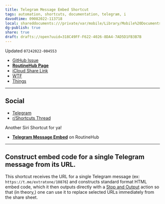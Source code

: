 ```yaml
---
title: Telegram Message Embed Shortcut
tags: automation, shortcuts, documentation, telegram, i
davodtime: 09082022-113718
local: shareddocuments:///private/var/mobile/Library/Mobile%20Documents/iCloud~md~obsidian/Documents/OBSHIDDIAN/drafts/318C49FF-F622-4026-8DA4-7AD5D1FB3B7B.md
dg-publish: true
share: true
draft: drafts://open?uuid=318C49FF-F622-4026-8DA4-7AD5D1FB3B7B
---
```

Updated `07242022-004553`

- [GitHub Issue](https://github.com/extratone/i/issues/230)
- [**RoutineHub Page**](https://routinehub.co/shortcut/12622/)
- [iCloud Share Link](https://www.icloud.com/shortcuts/fe2d84f61ffe4cea8599f25650b75cf7)
- [WTF](https://davidblue.wtf/drafts/318C49FF-F622-4026-8DA4-7AD5D1FB3B7B.html)
- [Things](things:///show?id=KeQnZxN213HpN3RFA14PHe)

---

## Social

- [Telegram](https://t.me/extratone/12382)
- [r/Shortcuts Thread](https://www.reddit.com/r/shortcuts/comments/siyfo7/a_guide_to_some_telegram_configurables_including/)

Another Siri Shortcut for ya! 

- [**Telegram Message Embed**](https://routinehub.co/shortcut/12622/) on RoutineHub

---

## Construct embed code for a single Telegram message from its URL.

This shortcut receives the URL for a single Telegram message (ex: `https://t.me/extratone/10876`) and constructs standard format HTML embed code, which it then outputs directly with a [Stop and Output](https://www.matthewcassinelli.com/actions/stop-and-output/) action so that (in theory,) one can use it to replace selected URLs immediately from the share sheet.